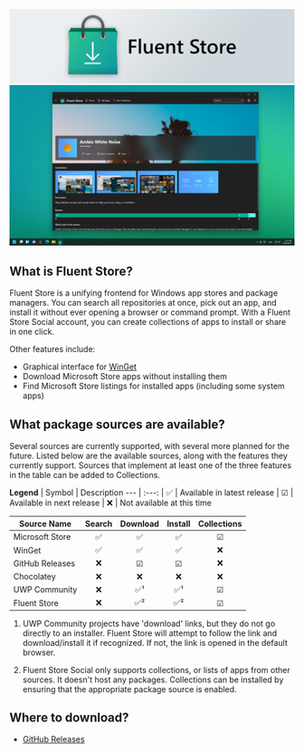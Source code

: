 ![Fluent Store](.community/LogoHero_Banner.png)
![Fluent Store](.community/Hero.png?raw=true)

## What is Fluent Store?
Fluent Store is a unifying frontend for Windows app stores and package managers. You can search all repositories at once, pick out an app, and install it without ever opening a browser or command prompt. With a Fluent Store Social account, you can create collections of apps to install or share in one click.

Other features include:
- Graphical interface for [WinGet](https://github.com/microsoft/winget-cli)
- Download Microsoft Store apps without installing them
- Find Microsoft Store listings for installed apps (including some system apps)

## What package sources are available?
Several sources are currently supported, with several more planned for the future. Listed below are the available sources, along with the features they currently support. Sources that implement at least one of the three features in the table can be added to Collections.

**Legend**
| Symbol   | Description
---        | :---:
| ✅      | Available in latest release
| ☑       | Available in next release
| ❌      | Not available at this time

| Source Name       | Search | Download | Install | Collections
---                 | :---:  | :---:    | :---:   | :---:
| Microsoft Store   | ✅     | ✅      | ✅      | ☑
| WinGet            | ✅     | ✅      | ✅      | ❌
| GitHub Releases   | ❌     | ☑       | ☑       | ❌
| Chocolatey        | ❌     | ❌      | ❌      | ❌
| UWP Community     | ❌     | ✅¹     | ✅¹     | ☑
| Fluent Store      | ❌     | ✅²     | ✅²     | ☑

1.  UWP Community projects have 'download' links, but they do not go directly to an installer.
    Fluent Store will attempt to follow the link and download/install it if recognized. If not, the link is opened in the default browser.

2.  Fluent Store Social only supports collections, or lists of apps from other sources. It doesn't host any packages.
    Collections can be installed by ensuring that the appropriate package source is enabled.

## Where to download?
- [GitHub Releases](https://github.com/yoshiask/FluentStore/releases)
